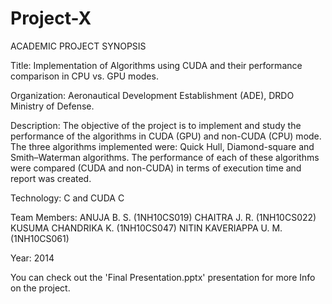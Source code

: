 # Project-X

ACADEMIC PROJECT SYNOPSIS

Title: Implementation of Algorithms using CUDA and their performance comparison in
CPU vs. GPU modes.

Organization: Aeronautical Development Establishment (ADE), DRDO Ministry of Defense.

Description: The objective of the project is to implement and study the performance of the
algorithms in CUDA (GPU) and non-CUDA (CPU) mode. The three algorithms implemented
were: Quick Hull, Diamond-square and Smith–Waterman algorithms. The performance of each
of these algorithms were compared (CUDA and non-CUDA) in terms of execution time and
report was created.

Technology: C and CUDA C

Team Members:
ANUJA B. S. (1NH10CS019) 
CHAITRA J. R. (1NH10CS022) 
KUSUMA CHANDRIKA K. (1NH10CS047) 
NITIN KAVERIAPPA U. M. (1NH10CS061)

Year: 2014

You can check out the 'Final Presentation.pptx' presentation for more Info on the project.